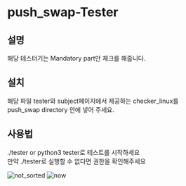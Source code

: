 # push_swap-Tester
## 설명
해당 테스터기는 Mandatory part만 체크를 해줍니다.
## 설치
해당 파일 tester와 subject페이지에서 제공하는 checker_linux를 <br>push_swap directory 안에 넣어 주세요.
## 사용법
./tester or python3 tester로 테스트를 시작하세요<br>
만약 ./tester로 실행할 수 없다면 권한을 확인해주세요


![not_sorted](https://github.com/ausungju/push_swap-Tester/assets/58778326/cda7aa00-9ec2-4c4a-846e-1d0123c21794)
![now](https://github.com/ausungju/push_swap-Tester/assets/58778326/1b07d794-918b-4043-844d-afcd6a66e96b)
